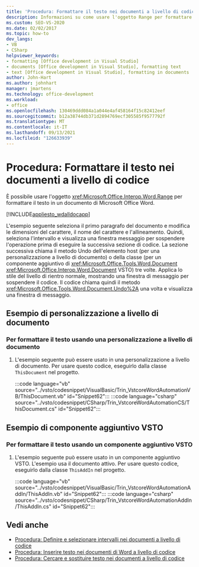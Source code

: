 ```yaml
---
title: 'Procedura: Formattare il testo nei documenti a livello di codice'
description: Informazioni su come usare l'oggetto Range per formattare il testo in un documento Microsoft Word a livello di codice.
ms.custom: SEO-VS-2020
ms.date: 02/02/2017
ms.topic: how-to
dev_langs:
- VB
- CSharp
helpviewer_keywords:
- formatting [Office development in Visual Studio]
- documents [Office development in Visual Studio], formatting text
- text [Office development in Visual Studio], formatting in documents
author: John-Hart
ms.author: johnhart
manager: jmartens
ms.technology: office-development
ms.workload:
- office
ms.openlocfilehash: 130469ddd084a1a044e4af458164f15c82412eef
ms.sourcegitcommit: b12a38744db371d2894769ecf305585f9577792f
ms.translationtype: MT
ms.contentlocale: it-IT
ms.lasthandoff: 09/13/2021
ms.locfileid: "126633939"
---
```

# <a name="how-to-programmatically-format-text-in-documents"></a>Procedura: Formattare il testo nei documenti a livello di codice
  È possibile usare l'oggetto <xref:Microsoft.Office.Interop.Word.Range> per formattare il testo in un documento di Microsoft Office Word.

 [!INCLUDE[appliesto_wdalldocapp](../vsto/includes/appliesto-wdalldocapp-md.md)]

 L'esempio seguente seleziona il primo paragrafo del documento e modifica le dimensioni del carattere, il nome del carattere e l'allineamento. Quindi, seleziona l'intervallo e visualizza una finestra messaggio per sospendere l'operazione prima di eseguire la successiva sezione di codice. La sezione successiva chiama il metodo Undo dell'elemento host (per una personalizzazione a livello di documento) o della classe (per un componente aggiuntivo di <xref:Microsoft.Office.Tools.Word.Document> <xref:Microsoft.Office.Interop.Word.Document> VSTO) tre volte. Applica lo stile del livello di rientro normale, mostrando una finestra di messaggio per sospendere il codice. Il codice chiama quindi il metodo <xref:Microsoft.Office.Tools.Word.Document.Undo%2A> una volta e visualizza una finestra di messaggio.

## <a name="document-level-customization-example"></a>Esempio di personalizzazione a livello di documento

### <a name="to-format-text-using-a-document-level-customization"></a>Per formattare il testo usando una personalizzazione a livello di documento

1. L'esempio seguente può essere usato in una personalizzazione a livello di documento. Per usare questo codice, eseguirlo dalla classe `ThisDocument` nel progetto.

     :::code language="vb" source="../vsto/codesnippet/VisualBasic/Trin_VstcoreWordAutomationVB/ThisDocument.vb" id="Snippet62":::
     :::code language="csharp" source="../vsto/codesnippet/CSharp/Trin_VstcoreWordAutomationCS/ThisDocument.cs" id="Snippet62":::

## <a name="vsto-add-in-example"></a>Esempio di componente aggiuntivo VSTO

### <a name="to-format-text-using-a-vsto-add-in"></a>Per formattare il testo usando un componente aggiuntivo VSTO

1. L'esempio seguente può essere usato in un componente aggiuntivo VSTO. L'esempio usa il documento attivo. Per usare questo codice, eseguirlo dalla classe `ThisAddIn` nel progetto.

     :::code language="vb" source="../vsto/codesnippet/VisualBasic/Trin_VstcoreWordAutomationAddIn/ThisAddIn.vb" id="Snippet62":::
     :::code language="csharp" source="../vsto/codesnippet/CSharp/Trin_VstcoreWordAutomationAddIn/ThisAddIn.cs" id="Snippet62":::

## <a name="see-also"></a>Vedi anche
- [Procedura: Definire e selezionare intervalli nei documenti a livello di codice](../vsto/how-to-programmatically-define-and-select-ranges-in-documents.md)
- [Procedura: Inserire testo nei documenti di Word a livello di codice](../vsto/how-to-programmatically-insert-text-into-word-documents.md)
- [Procedura: Cercare e sostituire testo nei documenti a livello di codice](../vsto/how-to-programmatically-search-for-and-replace-text-in-documents.md)
